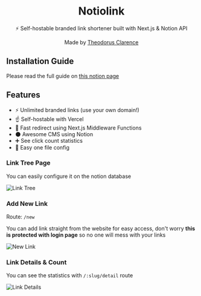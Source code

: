 <div align="center">
  <h1>Notiolink</h1>
  <p>⚡ Self-hostable branded link shortener built with Next.js & Notion API</p>
  <p>Made by <a href="https://theodorusclarence.com">Theodorus Clarence</a></p>
</div>

## Installation Guide

Please read the full guide on [this notion page](https://notiolink.thcl.dev/installation-guide)

## Features

- ⚡ Unlimited branded links (use your own domain!)
- ☝ Self-hostable with Vercel
- 💨 Fast redirect using Next.js Middleware Functions
- 🌑 Awesome CMS using Notion
- ➕ See click count statistics
- 💠 Easy one file config

### Link Tree Page

You can easily configure it on the notion database

![Link Tree](https://user-images.githubusercontent.com/55318172/150363654-f70477ae-fef6-4cf0-87d6-6bc9285a7f49.png)

### Add New Link

Route: `/new`

You can add link straight from the website for easy access, don't worry **this is protected with login page** so no one will mess with your links

![New Link](https://user-images.githubusercontent.com/55318172/150363768-225c7752-6a96-44ba-b113-1511da8e221f.png)

### Link Details & Count

You can see the statistics with `/:slug/detail` route

![Link Details](https://user-images.githubusercontent.com/55318172/150364397-a867dba4-c2a6-4d18-b930-724074c6c654.png)
